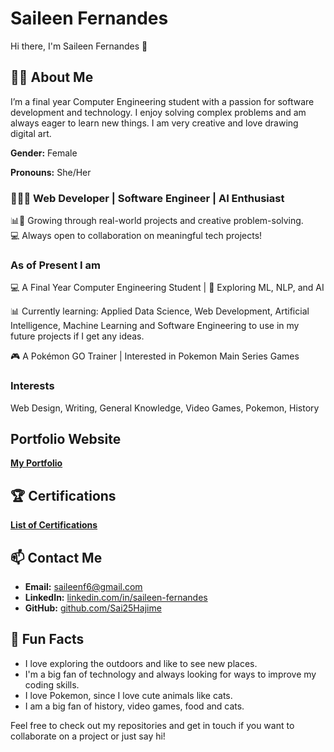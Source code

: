 # Saileen Fernandes
Hi there, I'm Saileen Fernandes 👋

## 👩‍💻 About Me
I’m a final year Computer Engineering student with a passion for software development and technology. I enjoy solving complex problems and am always eager to learn new things. I am very creative and love drawing digital art. 

**Gender:** Female

**Pronouns:** She/Her

### 👩🏻‍💻 Web Developer | Software Engineer | AI Enthusiast

📊🎨 Growing through real-world projects and creative problem-solving.  
💻 Always open to collaboration on meaningful tech projects!

### As of Present I am
💻 A Final Year Computer Engineering Student | 🧠 Exploring ML, NLP, and AI  

📊 Currently learning: Applied Data Science, Web Development, Artificial Intelligence, Machine Learning and Software Engineering to use in my future projects if I get any ideas.  

🎮 A Pokémon GO Trainer | Interested in Pokemon Main Series Games 

### Interests
Web Design, Writing, General Knowledge, Video Games, Pokemon, History

## Portfolio Website
[**My Portfolio**](https://sai25hajime.github.io/saileen-fernandes.github.io/)

## 🏆 Certifications
[**List of Certifications**](https://drive.google.com/drive/folders/1WM0Efm76nNKQgckjcBcR9ExK-X1JuWQJ?usp=sharing)

## 📫 Contact Me
- **Email:** saileenf6@gmail.com
- **LinkedIn:** [linkedin.com/in/saileen-fernandes](https://linkedin.com/in/saileen-fernandes)
- **GitHub:** [github.com/Sai25Hajime](https://github.com/Sai25Hajime)

## 🎨 Fun Facts
- I love exploring the outdoors and like to see new places.
- I'm a big fan of technology and always looking for ways to improve my coding skills.
- I love Pokemon, since I love cute animals like cats.
- I am a big fan of history, video games, food and cats.

Feel free to check out my repositories and get in touch if you want to collaborate on a project or just say hi!

